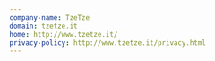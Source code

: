 ```yaml
---
company-name: TzeTze
domain: tzetze.it
home: http://www.tzetze.it/
privacy-policy: http://www.tzetze.it/privacy.html
---
```




